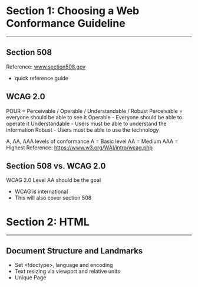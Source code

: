 # Section 1: Choosing a Web Conformance Guideline
-----------------------------------------------------------------------------------------

## Section 508
Reference: www.section508.gov
- quick reference guide

## WCAG 2.0
POUR = Perceivable / Operable / Understandable / Robust
Perceivable = everyone should be able to see it
Operable - Everyone should be able to operate it
Understandable - Users must be able to understand the information
Robust - Users must be able to use the technology

A, AA, AAA levels of conformance
A = Basic level
AA = Medium
AAA = Highest
Reference: https://www.w3.org/WAI/intro/wcag.php

## Section 508 vs. WCAG 2.0
WCAG 2.0 Level AA should be the goal
- WCAG is international
- This will also cover section 508


# Section 2: HTML
-----------------------------------------------------------------------------------------
## Document Structure and Landmarks
- Set <!doctype>, language and encoding
- Text resizing via viewport and relative units
- Unique Page <title>
- Landmarks
- Headings <h1> through <h6>

## Lists
List Types:
- Ordered List <ol>
- Unorded List <ul>
- Description List <dl />

Lists add semantic usability to a website
Screen readers can go through them easily
This meets level A 1.3.1 for WCAG
Visual cues, via CSS, must be conveyed non-visually via semantics

## Navigation and Skip Links
Consistent Navigation
Multiple Ways to Find Page / Content
Meaningful Link Content
Consistent Overall Interface
Skip Links

- Navigation should always be in the same order
- Add a Sitemap for usability and SEO

## Tables
Used for displaying content in rows and columns
Not useful for layouts
- Make tables as flat as possible

Parts of a Table
- <caption></caption> = Used to display text for the table
- <thead>, <tfoot>, <tbody> = Used for holding content
- <th>
- Scope and headers

## Forms

- Accessible Forms
- Error Identification
- Color
- Keyboard Nav / Focus

### Level AA 1.4.3 - Contrast
The visual presenation of text and images of text has a contrast ratio of at least 4.5:1


### Additional Guidelines
Level AA 3.3.4 Error Prevention
- Anytime a user is engaging in a legal commitment or financial transaction, they have to have the ability to modify, change, or delete that info. They can also review that info before submitting
Level 2.2.1 Timing Adjustable
- For each time limit that is set by the content, the user is able to either turn off, adjust or extend that limit


# Section 3: Media
-----------------------------------------------------------------------------------------

## Images
- Use real text instead of images of text

- All Images must use the Alt Attribute!
  `<img src="" alt="whatever">`
  - Images used for decoration should just contain an empty alt attribute, as screen readers will know to ignore them

### Tips for Writing ALT Text
- Don't describe the image literally
- Avoid using words like picture or image of
- Describe the meaning or purpose of the image
- Include any text used in the image

## Background Images Via CSS
- Use visually hidden spans to communicate the meaning of a background image

## SVG
- Add a `role=img` for semantics
- Use the `<title>` tag to describe it. This will be nested in the SVG
- Use the `<desc>` tag if necessary for a more descriptive explanation
- Add `aria-labelledby` that references the title tag
- Add `aria-describedby` to reference the desc tag if necessary

## Audio
### Create a transcript
  - Pay a service
  - Use speech recognition server
    - Google Docs Voice Typing
    - Window Speech Recognition
    - Apple Dictation
    - Dragon Naturally Speaking
  - Manual
  - Tips
    - Include names of speakers
    - Describe everything
  - You can provide these transcripts as a link or inline

## Video
  - Provide Captions
    - Types of Caption
      - Open Captions = Always visible, embedded/burned into videos
      - Closed Captions = Overlay, toggled on/off by the user
  - Captioning Prerecorded Video
    - YouTube
      - Auto-Subtitle
      - Upload a transcript and sync
      - Manual Entry
    - Video Captioning Services
    - Manual
  - Provide Audio Description
    - Narrate Non-Visual Cues


# Section 4: Responsive Web Design & Accessibility
-----------------------------------------------------------------------------------------
